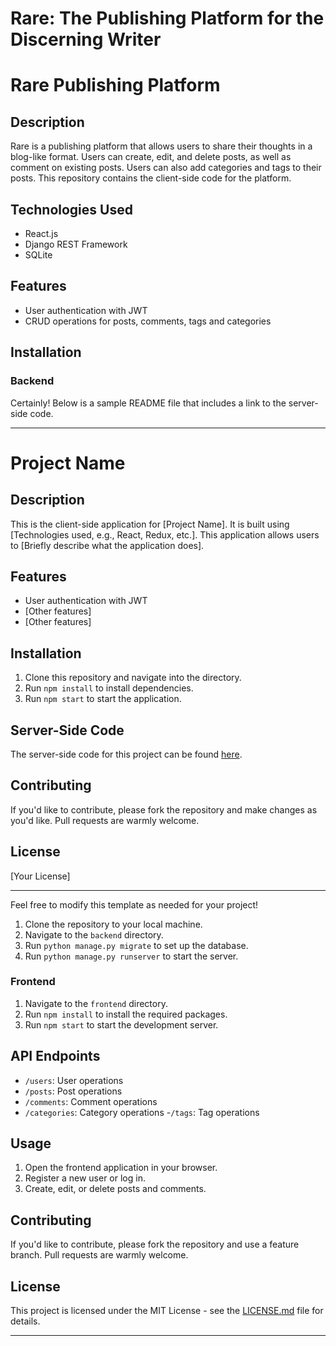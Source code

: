 # Rare: The Publishing Platform for the Discerning Writer

# Rare Publishing Platform

## Description

Rare is a publishing platform that allows users to share their thoughts in a blog-like format. Users can create, edit, and delete posts, as well as comment on existing posts. Users can also add categories and tags to their posts. This repository contains the client-side code for the platform.

## Technologies Used

- React.js
- Django REST Framework
- SQLite

## Features

- User authentication with JWT
- CRUD operations for posts, comments, tags and categories

## Installation

### Backend
Certainly! Below is a sample README file that includes a link to the server-side code.

---

# Project Name

## Description

This is the client-side application for [Project Name]. It is built using [Technologies used, e.g., React, Redux, etc.]. This application allows users to [Briefly describe what the application does].

## Features

- User authentication with JWT
- [Other features]
- [Other features]

## Installation

1. Clone this repository and navigate into the directory.
2. Run `npm install` to install dependencies.
3. Run `npm start` to start the application.

## Server-Side Code

The server-side code for this project can be found [here](https://github.com/NSS-Day-Cohort-64/rare-django-server-rare-django-server-init-to-win-it).

## Contributing

If you'd like to contribute, please fork the repository and make changes as you'd like. Pull requests are warmly welcome.

## License

[Your License]

---

Feel free to modify this template as needed for your project!
1. Clone the repository to your local machine.
2. Navigate to the `backend` directory.
3. Run `python manage.py migrate` to set up the database.
4. Run `python manage.py runserver` to start the server.

### Frontend

1. Navigate to the `frontend` directory.
2. Run `npm install` to install the required packages.
3. Run `npm start` to start the development server.

## API Endpoints

- `/users`: User operations
- `/posts`: Post operations
- `/comments`: Comment operations
- `/categories`: Category operations
-`/tags`: Tag operations

## Usage

1. Open the frontend application in your browser.
2. Register a new user or log in.
3. Create, edit, or delete posts and comments.

## Contributing

If you'd like to contribute, please fork the repository and use a feature branch. Pull requests are warmly welcome.

## License

This project is licensed under the MIT License - see the [LICENSE.md](LICENSE.md) file for details.

---



<!-- TODO: Finish writing the readme -->
